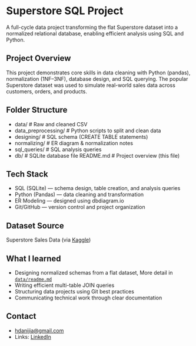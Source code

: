 # Superstore SQL Project

A full-cycle data project transforming the flat Superstore dataset into a normalized relational database, enabling efficient analysis using SQL and Python.



## Project Overview

This project demonstrates core skills in data cleaning with Python (pandas), normalization (1NF–3NF), database design, and SQL querying. The popular Superstore dataset was used to simulate real-world sales data across customers, orders, and products.



## Folder Structure
 - data/ # Raw and cleaned CSV
 - data_preprocessing/ # Python scripts to split and clean data
 - designing/ # SQL schema (CREATE TABLE statements)
 -  normalizing/ # ER diagram & normalization notes
 -  sql_queries/ # SQL analysis queries
 -  db/ # SQLite database file
 README.md # Project overview (this file)

## Tech Stack

- SQL (SQLite) — schema design, table creation, and analysis queries  
- Python (Pandas) — data cleaning and transformation  
- ER Modeling — designed using dbdiagram.io  
- Git/GitHub — version control and project organization

## Dataset Source
Superstore Sales Data (via [Kaggle](https://www.kaggle.com/datasets/vivek468/superstore-dataset-final))

## What I learned
- Designing normalized schemas from a flat dataset, More detail in [`data/readme.md`](./data/readme.md)
- Writing efficient multi-table JOIN queries
- Structuring data projects using Git best practices
- Communicating technical work through clear documentation

## Contact
- hdanijia@gmail.com
- Links: [LinkedIn](https://www.linkedin.com/in/danijia/) 
